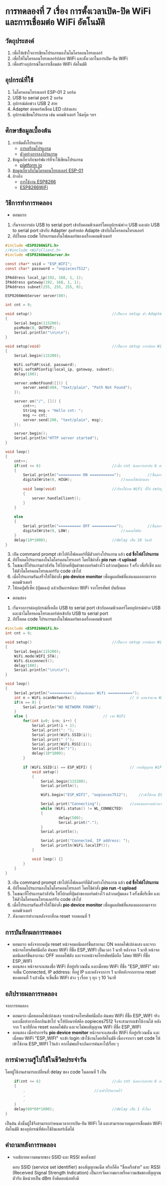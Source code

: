 # การทดลองที่ 7 เรื่อง การตั้งเวลาเปิด-ปิด WiFi และการเชื่อมต่อ WiFi อัตโนมัติ

## วัตถุประสงค์
1. เพื่อให้เข้าใจการเขียนโปรแกรมลงในไมโครคอนโทรลเลอร์
2. เพื่อให้ไมโครคอนโทรลเลอร์ปล่อย WiFi และตั้งเวลาในการเปิด-ปิด WlFi
3. เพื่อสร้างอุปกรณ์ในการเชื่อมต่อ WiFi อัตโนมัติ

## อุปกรณ์ที่ใช้
1. ไมโครคอนโทรลเลอร์ ESP-01 2 บอร์ด
2. USB to serial port 2 บอร์ด
3. อุปกรณ์ต่อพ่วง USB 2 สาย
4. Adapter ต่อพอร์ตเชื่อม LED เปล่งแสง
5. อุปกรณ์เขียนโปรแกรม เช่น คอมพิวเตอร์ โน้ตบุ๊ค ฯลฯ

## ศึกษาข้อมูลเบื้องต้น
1. การติดตั้งโปรแกรม
   * [การเตรียมโปรแกรม](https://youtu.be/9aF0upI9Gic)
   * [ตัวอย่างการลงโปรแกรม](https://youtu.be/ocrGdJoP90Y)
2. ข้อมูลเกี่ยวกับซอร์ฟแวร์ที่จะใช้เขียนโปรแกรม  
   * [platform io](https://platformio.org/)
3. [ข้อมูลเกี่ยวกับไมโครคอนโทรลเลอร์ ESP-01](https://docs.platformio.org/en/latest/boards/espressif8266/esp01_1m.html)
4. อ้างอิง 
   * [การใช้งาน ESP8266](http://99thai.com/data/up_show.php?id=1523293577&web=epost)
   * [ESP8266WiFi](https://arduino-esp8266.readthedocs.io/en/latest/esp8266wifi/readme.html)

## วิธีการทำการทดลอง
* ตอนแรก 
1. เริ่มจากการต่อ USB to serial port เข้ากับคอมพิวเตอร์โดยอุปกรณ์พ่วง USB และต่อ USB to serial port เข้ากับ Adapter สุดท้ายต่อ Adapte เข้ากับไมโครคอนโทรลเลอร์
2. อัปโหลด  code โปรแกรมลงในโฟลเดอร์ของเครื่องคอมพิวเตอร์

```C
#include <ESP8266WiFi.h>
//#include <WiFiClient.h>
#include <ESP8266WebServer.h>

const char* ssid = "ESP_WIFI";
const char* password = "oopieces7512";

IPAddress local_ip(192, 168, 1, 1);
IPAddress gateway(192, 168, 1, 1);
IPAddress subnet(255, 255, 255, 0);

ESP8266WebServer server(80);

int cnt = 0;

void setup() 									//เป็นการ setup ตัว Adapter
{
	Serial.begin(115200);
	pinMode(0, OUTPUT);
	Serial.println("\n\n\n");
}
	
void setup(void) 								//เป็นการ setup การปล่อย WiFi
{
	Serial.begin(115200);

	WiFi.softAP(ssid, password);
	WiFi.softAPConfig(local_ip, gateway, subnet);
	delay(100);

	server.onNotFound([]() {
		server.send(404, "text/plain", "Path Not Found");
	});

	server.on("/", []() {
		cnt++;
		String msg = "Hello cnt: ";
		msg += cnt;
		server.send(200, "text/plain", msg);
	});

	server.begin();
	Serial.println("HTTP server started");
}

void loop()
{
	cnt++;
	if(cnt <= 6) 								//เมื่อ cnt น้อยกว่าเท่ากับ 6 หรือ เวลาอยูในช่วง 1 นาที
	{
		Serial.println("========== ON ===========");			//ขึ้นสถานะ ON
		digitalWrite(0, HIGH);						//หลอดไฟเปล่งแสง
		
		void loop(void)							//เรียกใช้งาน WiFi ที่ได้ setup ไว้
		{
  			server.handleClient();
		}
	} 
	
	else 
	{
		Serial.println("========== OFF ===========");			//ขึ้นสถานะ OFF
		digitalWrite(0, LOW);						//หลอดไฟดับ
	}
	delay(10*1000); 							//delay เป็น 10 วินาที
}
```
3. เปิด command prompt เข้าไปยังโฟลเดอร์ที่มีตัวอย่างโปรแกรม แล้ว **cd ชื่อไฟล์โปรแกรม**
4. อัปโหลดโปรแกรมลงในไมโครคอนโทรเลอร์ โดยใช้คำสั่ง **pio run -t upload**
5. ในขณะที่โปรแกรมกำลังรัน ให้ไปกดที่ปุ่มดำของบอร์ดค้างไว้ แล้วกดปุ่มแดง 1 ครั้ง เพื่อรีเซ็ท และให้ตัวไมโครคอนโทรลเลอร์รับ code เข้าไป
6. เมื่อโปรแกรมรันเสร็จให้ใช้คำสั่ง **pio device monitor** เพื่อดูผลลัพธ์ที่แสดงผลออกมาจากคอมพิวเตอร์
7. ให้กดปุ่มรีเซ็ท (ปุ่มแดง) แล้วเปิดการค้นหา WiFi จากโทรศัพท์ บันทึกผล

* ตอนสอง
1. เริ่มจากการต่ออุปกรณ์ที่เหลือ USB to serial port เข้ากับคอมพิวเตอร์โดยอุปกรณ์พ่วง USB และนำไมโครคอนโทรลเลอร์ต่อเข้ากับ USB to serial port
2. อัปโหลด  code โปรแกรมลงในโฟลเดอร์ของเครื่องคอมพิวเตอร์

```C
#include <ESP8266WiFi.h>
int cnt = 0;

void setup() 									//เป็นการ setup การค้นหา WiFi
{
	Serial.begin(115200);
	WiFi.mode(WIFI_STA);
	WiFi.disconnect();
	delay(100);
	Serial.println("\n\n\n");
}

void loop()
{
	Serial.println("========== เริ่มต้นแสกนหา Wifi ===========");
	int n = WiFi.scanNetworks(); 						// n แทนจำนวน WiFi ที่พบในบริเวณนั้น
	if(n == 0) {
		Serial.println("NO NETWORK FOUND");
	} 
	else { 									// เจอ WiFi
		for(int i=0; i<n; i++) {
			Serial.print(i + 1);
			Serial.print(": ");
			Serial.print(WiFi.SSID(i));
			Serial.print(" (");
			Serial.print(WiFi.RSSI(i));
			Serial.println(")");
			delay(10*1000);
		}
		
		if (WiFi.SSID(i) == ESP_WIFI) { 				// เจอสัญญาณ WiFi ที่ชื่อ ESP_WIFI
			void setup()
			{
  				Serial.begin(115200);
  				Serial.println();

  				WiFi.begin("ESP_WIFI", "oopieces7512"); 	//เข้าใช้งาน ESP_WIFI รหัส oopiece7512

  				Serial.print("Connecting"); 			//แสดงผลทางหน้าจอว่า Connecting
  				while (WiFi.status() != WL_CONNECTED)
  				{
    					delay(500);
    					Serial.print(".");
 			 	}
  				Serial.println();

  				Serial.print("Connected, IP address: ");
  				Serial.println(WiFi.localIP());
			}

			void loop() {}
		}
	}
}

```
3. เปิด command prompt เข้าไปยังโฟลเดอร์ที่มีตัวอย่างโปรแกรม แล้ว **cd ชื่อไฟล์โปรแกรม**
4. อัปโหลดโปรแกรมลงในไมโครคอนโทรเลอร์ โดยใช้คำสั่ง **pio run -t upload**
5. ในขณะที่โปรแกรมกำลังรัน ให้ไปกดที่ปุ่มดำของบอร์ดค้างไว้ แล้วกดปุ่มแดง 1 ครั้งเพื่อรีเซ็ท และให้ตัวไมโครคอนโทรลเลอร์รับ code เข้าไป
6. เมื่อโปรแกรมรันเสร็จให้ใช้คำสั่ง **pio device monitor** เพื่อดูผลลัพธ์ที่แสดงผลออกมาจากคอมพิวเตอร์
7. สังเกตการทำงานหลังจากที่กด reset จากตอนที่ 1

## การบันทึกผลการทดลอง
* ตอนแรก หลังจากกดปุ่ม reset หน้าจอมอนิเตอร์ขึ้นสาถานะ ON หลอดไฟเปล่งแสง และจากหน้าจอโทรศัพท์มือถือ ค้นพบ WiFi ที่ชื่อ ESP_WIFI เป็นเวลา 1 นาที หลังจาก 1 นาที หน้าจอมอนิเตอร์ขึ้นสาถานะ OFF หลอดไฟดับ และจากหน้าจอโทรศัพท์มือถือ ไม่พบ WiFi ที่ชื่อ ESP_WIFI  
* ตอนสอง หน้าจอจะแสดงชื่อ WiFi ที่อยู่บริเวณนั้น และเมื่อพบ WiFi ที่ชื่อ "ESP_WIFI" หน้าจอขึ้น Connected, IP address: ที่อยู่ IP และหลังจากการ 1 นาทีหลังจากการกด reset ของตอนที่ 1 แล้วนั้น จะขึ้นชื่อ WiFi ต่าง ๆ เรื่อย ๆ ทุก ๆ 10 วินาที
   
## อภิปรายผลการทดลอง
   จากการทดลอง 
   * ตอนแรก เมื่อหลอดไฟเปล่งแสง จากหน้าจอโทรศัพท์มือถือ ค้นพบ WiFi ที่ชื่อ ESP_WIFI จริง และเมื่อทำการล็อกอินเข้าไป จะให้ป้อนรหัสคือ oopieces7512 จึงจะสามารถเข้าใช้งานได้ หลังจาก 1 นาทีที่กด reset หลอดไฟดับ และจะไม่พบสัญญาณ WiFi ที่ชื่อ ESP_WIFI
   * ตอนสอง เมื่อทำการรัน **pio device monitor** หน้าจอจะแสดงชื่อ WiFi ที่อยู่บริเวณนั้น และเมื่อพบ WiFi "ESP_WIFI" จะเข้า login เข้าใช้งานโดยอัตโนมัติ เนื่องจากเรา set code ให้เข้าใช้งาน ESP_WIFI ไว้แล้ว หากไม่พบก็จะเกิดการค้นหาไปเรื่อย ๆ

## การนำความรู้ไปใช้ในชีวิตประจำวัน
โดยผู้ใช้งานสามารถเปลี่ยนที่ delay ของ code ในตอนที่ 1 เป็น  
```C
	if(cnt <= 6) 								//เมื่อ cnt น้อยกว่าเท่ากับ 6 หรือ เวลาอยูในช่วง 6 ชั่วโมง
	{
		.								//ละตัวโปรแกรมไว้
		.
		.
	}
	delay(60*60*1000); 							//delay เป็น 1 ชั่วโมง
}
```
เป็นต้น ดังนั้นผู้ใช้จึงสามารถกำหนดเวลาการเปิด-ปิด WiFi ได้ และสามารถควบคุมการเชื่อมต่อ WiFi อัตโนมัติ ของอุปกรณ์ที่ต้องใช้อินเตอร์เน็ตได้ 

## คำถามหลังการทดลอง
* จงอธิบายความหมายของ SSID และ RSSI พอสังเขป

   ตอบ SSID (service set identifier) ของสัญญาณเน็ต หรือก็คือ "ชื่อเครือข่าย" และ RSSI (Received Signal Strength Indication) เป็นการวัดความแรงหรือความเข้มของสัญญาณตัวรับ มีหน่วยเป็น dBm ยิ่งติดลบน้อยยิ่งดี
